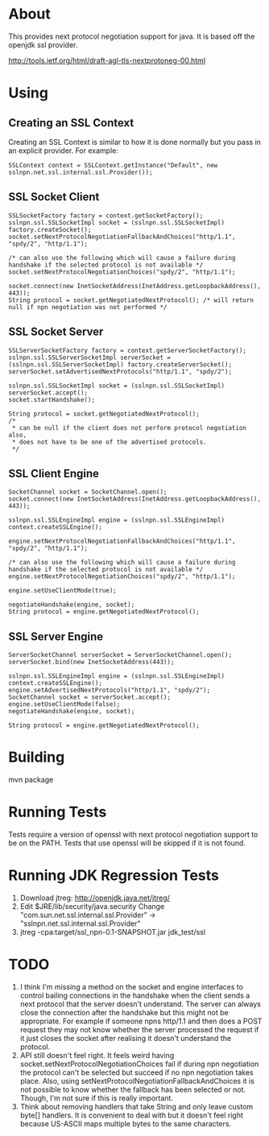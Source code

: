 # About

This provides next protocol negotiation support for java. It is based off the openjdk ssl provider. 

http://tools.ietf.org/html/draft-agl-tls-nextprotoneg-00.html

# Using

## Creating an SSL Context

Creating an SSL Context is similar to how it is done normally but you pass in an explicit provider. For example:

    SSLContext context = SSLContext.getInstance("Default", new sslnpn.net.ssl.internal.ssl.Provider());

## SSL Socket Client
    SSLSocketFactory factory = context.getSocketFactory();
    sslnpn.ssl.SSLSocketImpl socket = (sslnpn.ssl.SSLSocketImpl) factory.createSocket();
    socket.setNextProtocolNegotiationFallbackAndChoices("http/1.1", "spdy/2", "http/1.1");

    /* can also use the following which will cause a failure during handshake if the selected protocol is not available */
    socket.setNextProtocolNegotiationChoices("spdy/2", "http/1.1");

    socket.connect(new InetSocketAddress(InetAddress.getLoopbackAddress(), 443));
    String protocol = socket.getNegotiatedNextProtocol(); /* will return null if npn negotiation was not performed */


## SSL Socket Server
    
    SSLServerSocketFactory factory = context.getServerSocketFactory();
    sslnpn.ssl.SSLServerSocketImpl serverSocket = (sslnpn.ssl.SSLServerSocketImpl) factory.createServerSocket();
    serverSocket.setAdvertisedNextProtocols("http/1.1", "spdy/2");

    sslnpn.ssl.SSLSocketImpl socket = (sslnpn.ssl.SSLSocketImpl) serverSocket.accept();
    socket.startHandshake();

    String protocol = socket.getNegotiatedNextProtocol();
    /*
     * can be null if the client does not perform protocol negotiation also,
     * does not have to be one of the advertised protocols.
     */
    
## SSL Client Engine

    SocketChannel socket = SocketChannel.open();
    socket.connect(new InetSocketAddress(InetAddress.getLoopbackAddress(), 443));

    sslnpn.ssl.SSLEngineImpl engine = (sslnpn.ssl.SSLEngineImpl) context.createSSLEngine();

    engine.setNextProtocolNegotiationFallbackAndChoices("http/1.1", "spdy/2", "http/1.1");

    /* can also use the following which will cause a failure during handshake if the selected protocol is not available */
    engine.setNextProtocolNegotiationChoices("spdy/2", "http/1.1");

    engine.setUseClientMode(true);

    negotiateHandshake(engine, socket);
    String protocol = engine.getNegotiatedNextProtocol();
    
## SSL Server Engine
    ServerSocketChannel serverSocket = ServerSocketChannel.open();
    serverSocket.bind(new InetSocketAddress(443));

    sslnpn.ssl.SSLEngineImpl engine = (sslnpn.ssl.SSLEngineImpl) context.createSSLEngine();
    engine.setAdvertisedNextProtocols("http/1.1", "spdy/2");
    SocketChannel socket = serverSocket.accept();
    engine.setUseClientMode(false);
    negotiateHandshake(engine, socket);

    String protocol = engine.getNegotiatedNextProtocol();
    
# Building

mvn package

# Running Tests

Tests require a version of openssl with next protocol negotiation support to be on the PATH. Tests that use openssl will be skipped if it is not found.

# Running JDK Regression Tests

1. Download jtreg: http://openjdk.java.net/jtreg/
2. Edit $JRE/lib/security/java.security Change "com.sun.net.ssl.internal.ssl.Provider" -> "sslnpn.net.ssl.internal.ssl.Provider"
2. jtreg -cpa:target/ssl_npn-0.1-SNAPSHOT.jar jdk_test/ssl

# TODO

1. I think I'm missing a method on the socket and engine interfaces to control bailing connections in the handshake when the client sends a next
protocol that the server doesn't understand. The server can always close the connection after the handshake but this might not be appropriate. For
example if someone npns http/1.1 and then does a POST request they may not know whether the server processed the request if it just closes the socket
after realising it doesn't understand the protocol.
2. API still doesn't feel right. It feels weird having socket.setNextProtocolNegotiationChoices fail if during npn negotiation the protocol can't be selected
   but succeed if no npn negotiation takes place. Also, using setNextProtocolNegotiationFallbackAndChoices it is not possible to know whether the fallback
   has been selected or not. Though, I'm not sure if this is really important.
3. Think about removing handlers that take String and only leave custom byte[] handlers. It is convenient to deal with but it doesn't feel right because US-ASCII maps
   multiple bytes to the same characters.
